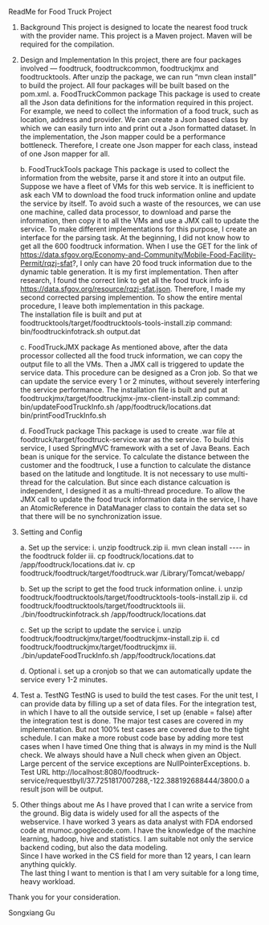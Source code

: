 ReadMe for Food Truck Project

1.	Background
	This project is designed to locate the nearest food truck with the provider name. This project is a Maven project. Maven will be required for the compilation. 
	
2.	Design and Implementation
	In this project, there are four packages involved — foodtruck, foodtruckcommon, foodtruckjmx and foodtrucktools. After unzip the package, we can run “mvn clean install” to build the project. All four packages will be built based on the pom.xml. 
	a.	FoodTruckCommon package
	This package is used to create all the Json data definitions for the information required in this project. For example, we need to collect the information of a food truck, such as location, address and provider. We can create a Json based class by which we can easily turn into and print out a Json formatted dataset. 
	In the implementation, the Json mapper could be a performance bottleneck. Therefore, I create one Json mapper for each class, instead of one Json mapper for all.

	b.	FoodTruckTools package
	This package is used to collect the information from the website, parse it and store it into an output file. Suppose we have a fleet of VMs for this web service. It is inefficient to ask each VM to download the food truck information online and update the service by itself. To avoid such a waste of the resources, we can use one machine, called data processor, to download and parse the information, then copy it to all the VMs and use a JMX call to update the service. To make different implementations for this purpose, I create an interface for the parsing task. At the beginning, I did not know how to get all the 600 foodtruck information. When I use the GET for the link of https://data.sfgov.org/Economy-and-Community/Mobile-Food-Facility-Permit/rqzj-sfat?, I only can have 20 food truck information due to the dynamic table generation. It is my first implementation. Then after research, I found the correct link to get all the food truck info is https://data.sfgov.org/resource/rqzj-sfat.json. Therefore, I made my second corrected parsing implemention. To show the entire mental procedure, I leave both implementation in this package.  
	The installation file is built and put at 
				foodtrucktools/target/foodtrucktools-tools-install.zip
	command:
				bin/foodtruckinfotrack.sh output.dat

	c.	FoodTruckJMX package
	As mentioned above, after the data processor collected all the food truck information, we can copy the output file to all the VMs. Then a JMX call is triggered to update the service data. This procedure can be designed as a Cron job. So that we can update the service every 1 or 2 minutes, without severely interfering the service performance. 
	The installation file is built and put at
				foodtruckjmx/target/foodtruckjmx-jmx-client-install.zip
	command:
				bin/updateFoodTruckInfo.sh /app/foodtruck/locations.dat
				bin/printFoodTruckInfo.sh 

	d.	FoodTruck package
	This package is used to create .war file 
				at foodtruck/target/foodtruck-service.war as the service.
	To build this service, I used SpringMVC framework with a set of Java Beans. Each bean is unique for the service. To calculate the distance between the customer and the foodtruck, I use a function to calculate the distance based on the latitude and longtitude. It is not necessary to use multi-thread for the calculation. But since each distance calcuation is independent, I designed it as a multi-thread procedure. To allow the JMX call to update the food truck information data in the service, I have an AtomicReference in DataManager class to contain the data set so that there will be no synchronization issue.  

3.	Setting and Config
	
	a. 	Set up the service:
		i. 	unzip foodtruck.zip
		ii. 	mvn clean install ---- in the foodtruck folder
		iii. 	cp foodtruck/locations.dat to /app/foodtruck/locations.dat
		iv. 	cp foodtruck/foodtruck/target/foodtruck.war /Library/Tomcat/webapp/

	b.	Set up the script to get the food truck information online. 
		i. 	unzip foodtruck/foodtrucktools/target/foodtrucktools-tools-install.zip
		ii. 	cd  foodtruck/foodtrucktools/target/foodtrucktools
		iii. 	./bin/foodtruckinfotrack.sh /app/foodtruck/locations.dat

	c.	Set up the script to update the service
		i. 	unzip foodtruck/foodtruckjmx/target/foodtruckjmx-install.zip
		ii. 	cd foodtruck/foodtruckjmx/target/foodtruckjmx
		iii. 	./bin/updateFoodTruckInfo.sh /app/foodtruck/locations.dat

	d.	Optional
		i.	set up a cronjob so that we can automatically update the service every 1-2 minutes. 

4.	Test
	a.	TestNG
	TestNG is used to build the test cases. 
	For the unit test, I can provide data by filling up a set of data files. 
	For the integration test, in which I have to all the outside service, I set up (enable = false) after the integration test is done. 
	The major test cases are covered in my implementation. But not 100% test cases are covered due to the tight schedule. I can make a more robust code base by adding more test cases when I have timed
	One thing that is always in my mind is the Null check. We always should have a Null check when given an Object. Large percent of the service exceptions are NullPointerExceptions.
	b.	Test URL
				http://localhost:8080/foodtruck-service/requestbyll/37.7251817007288,-122.388192688444/3800.0
				a result json will be output.  

5.	Other things about me
	As I have proved that I can write a service from the ground. 
	Big data is widely used for all the aspects of the webservice. I have worked 3 years as data analyst with FDA endorsed code at mumoc.googlecode.com. I have the knowledge of the machine learning, hadoop, hive and statistics. I am suitable not only the service backend coding, but also the data modeling.  
	Since I have worked in the CS field for more than 12 years, I can learn anything quickly.  
	The last thing I want to mention is that I am very suitable for a long time, heavy workload.

Thank you for your consideration. 

Songxiang Gu 
	
